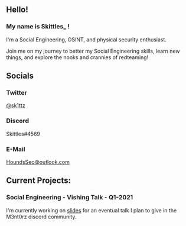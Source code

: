 ## Hello!


### My name is Skittles_ !

I'm a Social Engineering, OSINT, and physical security enthusiast.

Join me on my journey to better my Social Engineering skills, learn new things, and explore the nooks and crannies of redteaming!



## Socials


### Twitter
[@sk1ttz](https://twitter.com/sk1ttz)

### Discord
Skittles#4569

### E-Mail
HoundsSec@outlook.com



## Current Projects:


### Social Engineering - Vishing Talk - Q1-2021

I'm currently working on [slides](https://docs.google.com/presentation/d/16fDMonQQrEZ1S7PIMxSCODteStDAhljjI5MedWElL_k/edit?usp=sharing) for an eventual talk I plan to give in the M3nt0rz discord community.



